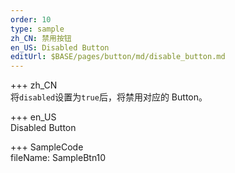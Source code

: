```yaml
---
order: 10
type: sample
zh_CN: 禁用按钮
en_US: Disabled Button
editUrl: $BASE/pages/button/md/disable_button.md
---
```


+++ zh_CN  
将<Code>disabled</Code>设置为<Code>true</Code>后，将禁用对应的 Button。

+++ en_US  
Disabled Button

+++ SampleCode  
fileName: SampleBtn10
